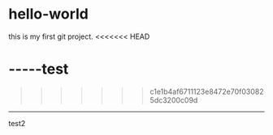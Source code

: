 # hello-world
this is my first git project.
<<<<<<< HEAD

-----test
=======
>>>>>>> c1e1b4af6711123e8472e70f030825dc3200c09d
---------------
test2